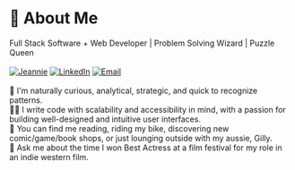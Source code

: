 # 💫 About Me
Full Stack Software + Web Developer | Problem Solving Wizard | Puzzle Queen
<br>
<br>
[![Jeannie](https://img.shields.io/badge/-jeannie.dev-yellowgreen?style=for-the-badge)](https://www.jeannie.dev) 
[![LinkedIn](https://img.shields.io/badge/-LinkedIn-blue?style=for-the-badge&logo=linkedin)](https://linkedin.com/in/JeannieBranstrator) 
[![Email](https://img.shields.io/badge/-gmail-orange?style=for-the-badge&logo=gmail)](mailto:jmbranstrator@gmail.com) 
<br>
<br>
🧩  I'm naturally curious, analytical, strategic, and quick to recognize patterns.<br>
👯‍♀️  I write code with scalability and accessibility in mind, with a passion for building well-designed and intuitive user interfaces. <br>
🌻  You can find me reading, riding my bike, discovering new comic/game/book shops, or just lounging outside with my aussie, Gilly. <br>
🤠  Ask me about the time I won Best Actress at a film festival for my role in an indie western film.<br>


